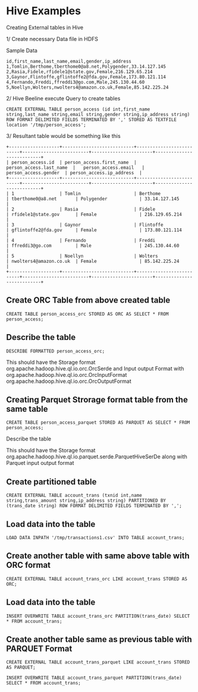 
# Hive Examples

Creating External tables in Hive

1/ Create necessary Data file in HDFS

Sample Data

```
id,first_name,last_name,email,gender,ip_address
1,Tomlin,Berthome,tberthome0@a8.net,Polygender,33.14.127.145
2,Rasia,Fidele,rfidele1@state.gov,Female,216.129.65.214
3,Gaynor,Flintoffe,gflintoffe2@fda.gov,Female,173.80.121.114
4,Fernando,Freddi,ffreddi3@go.com,Male,245.130.44.60
5,Noellyn,Wolters,nwolters4@amazon.co.uk,Female,85.142.225.24
```
2/ Hive Beeline execute Query to create tables

```
CREATE EXTERNAL TABLE person_access (id int,first_name string,last_name string,email string,gender string,ip_address string) ROW FORMAT DELIMITED FIELDS TERMINATED BY ',' STORED AS TEXTFILE location '/tmp/person_access';
```

3/ Resultant table would be something like this

```
+-------------------+---------------------------+--------------------------+-------------------------+-----------------------+---------------------------+
| person_access.id  | person_access.first_name  | person_access.last_name  |   person_access.email   | person_access.gender  | person_access.ip_address  |
+-------------------+---------------------------+--------------------------+-------------------------+-----------------------+---------------------------+
| 1                 | Tomlin                    | Berthome                 | tberthome0@a8.net       | Polygender            | 33.14.127.145             |
| 2                 | Rasia                     | Fidele                   | rfidele1@state.gov      | Female                | 216.129.65.214            |
| 3                 | Gaynor                    | Flintoffe                | gflintoffe2@fda.gov     | Female                | 173.80.121.114            |
| 4                 | Fernando                  | Freddi                   | ffreddi3@go.com         | Male                  | 245.130.44.60             |
| 5                 | Noellyn                   | Wolters                  | nwolters4@amazon.co.uk  | Female                | 85.142.225.24             |
+-------------------+---------------------------+--------------------------+-------------------------+-----------------------+---------------------------+
```

## Create ORC Table from above created table

```
CREATE TABLE person_access_orc STORED AS ORC AS SELECT * FROM person_access;
```

## Describe the table

```
DESCRIBE FORMATTED person_access_orc;
```

This should have the Storage format org.apache.hadoop.hive.ql.io.orc.OrcSerde and Input output Format with org.apache.hadoop.hive.ql.io.orc.OrcInputFormat org.apache.hadoop.hive.ql.io.orc.OrcOutputFormat

## Creating Parquet Strorage format table from the same table

```
CREATE TABLE person_access_parquet STORED AS PARQUET AS SELECT * FROM person_access;
```

Describe the table

This should have the Storage format  org.apache.hadoop.hive.ql.io.parquet.serde.ParquetHiveSerDe along with Parquet input output format

## Create partitioned table

```
CREATE EXTERNAL TABLE account_trans (txnid int,name string,trans_amount string,ip_address string) PARTITIONED BY (trans_date string) ROW FORMAT DELIMITED FIELDS TERMINATED BY ',';
```

## Load data into the table

```
LOAD DATA INPATH '/tmp/transactions1.csv' INTO TABLE account_trans;
```

## Create another table with same above table with ORC format

```
CREATE EXTERNAL TABLE account_trans_orc LIKE account_trans STORED AS ORC;
```

## Load data into the table

```
INSERT OVERWRITE TABLE account_trans_orc PARTITION(trans_date) SELECT * FROM account_trans;
```

## Create another table same as previous table with PARQUET Format

```
CREATE EXTERNAL TABLE account_trans_parquet LIKE account_trans STORED AS PARQUET;
```
```
INSERT OVERWRITE TABLE account_trans_parquet PARTITION(trans_date) SELECT * FROM account_trans;
```


